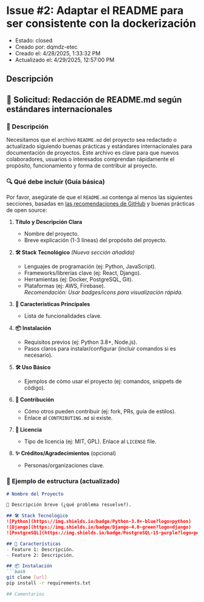 # Issue #2: Adaptar el README para ser consistente con la dockerización

- Estado: closed
- Creado por: dqmdz-etec
- Creado el: 4/28/2025, 1:33:32 PM
- Actualizado el: 4/29/2025, 12:57:00 PM

## Descripción
## 📌 Solicitud: Redacción de README.md según estándares internacionales

### 📝 Descripción
Necesitamos que el archivo `README.md` del proyecto sea redactado o actualizado siguiendo buenas prácticas y estándares internacionales para documentación de proyectos. Este archivo es clave para que nuevos colaboradores, usuarios o interesados comprendan rápidamente el propósito, funcionamiento y forma de contribuir al proyecto.

### 🔍 Qué debe incluir (Guía básica)
Por favor, asegúrate de que el `README.md` contenga al menos las siguientes secciones, basadas en [las recomendaciones de GitHub](https://docs.github.com/en/repositories/managing-your-repositorys-settings-and-features/customizing-your-repository/about-readmes) y buenas prácticas de open source:

1. **Título y Descripción Clara**  
   - Nombre del proyecto.  
   - Breve explicación (1-3 líneas) del propósito del proyecto.  

2. **🛠 Stack Tecnológico** *(Nueva sección añadida)*  
   - Lenguajes de programación (ej: Python, JavaScript).  
   - Frameworks/librerías clave (ej: React, Django).  
   - Herramientas (ej: Docker, PostgreSQL, Git).  
   - Plataformas (ej: AWS, Firebase).  
   *Recomendación: Usar badges/icons para visualización rápida.*  

3. **🚀 Características Principales**  
   - Lista de funcionalidades clave.  

4. **📦 Instalación**  
   - Requisitos previos (ej: Python 3.8+, Node.js).  
   - Pasos claros para instalar/configurar (incluir comandos si es necesario).  

5. **🛠 Uso Básico**  
   - Ejemplos de cómo usar el proyecto (ej: comandos, snippets de código).  

6. **🤝 Contribución**  
   - Cómo otros pueden contribuir (ej: fork, PRs, guía de estilos).  
   - Enlace al `CONTRIBUTING.md` si existe.  

7. **📜 Licencia**  
   - Tipo de licencia (ej: MIT, GPL). Enlace al `LICENSE` file.  

8. **✨ Créditos/Agradecimientos** (opcional)  
   - Personas/organizaciones clave.  

### 📌 Ejemplo de estructura (actualizado)
```markdown
# Nombre del Proyecto 

🔹 Descripción breve (¿qué problema resuelve?).

## 🛠 Stack Tecnológico  
![Python](https://img.shields.io/badge/Python-3.8+-blue?logo=python)  
![Django](https://img.shields.io/badge/Django-4.0-green?logo=django)  
![PostgreSQL](https://img.shields.io/badge/PostgreSQL-15-purple?logo=postgresql)  

## 🚀 Características
- Feature 1: Descripción.
- Feature 2: Descripción.

## 📦 Instalación
```bash
git clone [url]
pip install -r requirements.txt

## Comentarios
